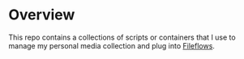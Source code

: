 # Overview

This repo contains a collections of scripts or containers that I use to manage
my personal media collection and plug into [Fileflows](https://fileflows.com).
